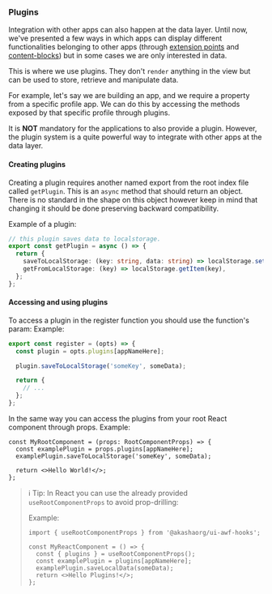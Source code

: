 ### Plugins
Integration with other apps can also happen at the data layer. Until now, we've 
presented a few ways in which apps can display different functionalities 
belonging to other apps (through [extension points](./EXTENSIONS.MD) and 
[content-blocks](./CONTENT_BLOCKS.md)) but in some cases we are only interested in data.

This is where we use plugins. They don't `render` anything in the view but can be
used to store, retrieve and manipulate data.

For example, let's say we are building an app, and we require a property from a
specific profile app. We can do this by accessing the methods exposed by that
specific profile through plugins.


It is **NOT** mandatory for the applications to also provide a plugin. However, the plugin
system is a quite powerful way to integrate with other apps at the data layer.


#### Creating plugins

Creating a plugin requires another named export from the root index file called
`getPlugin`. This is an `async` method that should return an object.
There is no standard in the shape on this object however keep in mind that changing
it should be done preserving backward compatibility.

Example of a plugin:

```ts
// this plugin saves data to localstorage.
export const getPlugin = async () => {
  return {
    saveToLocalStorage: (key: string, data: string) => localStorage.setItem(key, data),
    getFromLocalStorage: (key) => localStorage.getItem(key),
  };
};
```

#### Accessing and using plugins

To access a plugin in the register function you should use the function's param:
Example:

```ts
export const register = (opts) => {
  const plugin = opts.plugins[appNameHere];

  plugin.saveToLocalStorage('someKey', someData);

  return {
    // ...
  };
};
```

In the same way you can access the plugins from your root React component through props.
Example:

```tsx
const MyRootComponent = (props: RootComponentProps) => {
  const examplePlugin = props.plugins[appNameHere];
  examplePlugin.saveToLocalStorage('someKey', someData);

  return <>Hello World!</>;
};
```

> ℹ️ Tip: In React you can use the already provided `useRootComponentProps` to
> avoid prop-drilling:
>
> Example:
>
> ```tsx
> import { useRootComponentProps } from '@akashaorg/ui-awf-hooks';
>
> const MyReactComponent = () => {
>   const { plugins } = useRootComponentProps();
>   const examplePlugin = plugins[appNameHere];
>   examplePlugin.saveLocalData(someData);
>   return <>Hello Plugins!</>;
> };
> ```
